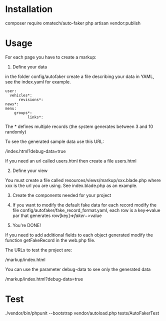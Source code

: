 # Installation

composer require omatech/auto-faker
php artisan vendor:publish

# Usage

For each page you have to create a markup:

1) Define your data

in the folder config/autofaker create a file describing your data in YAML, see the index.yaml for example. 

```
user:
  vehicles*:
      revisions*:
news*:
menu:
    groups*:
          links*:
```

The * defines multiple records (the system generates between 3 and 10 randomly)

To see the generated sample data use this URL:

/index.html?debug-data=true

If you need an url called users.html then create a file users.html

2) Define your view

You must create a file called resources/views/markup/xxx.blade.php where xxx is the url you are using. See index.blade.php as an example.

3) Create the components needed for your project

4) If you want to modify the default fake data for each record modify the file config/autofaker/fake_record_format.yaml, each row is a key=>value par that generates $row[$key]=>$faker->$value 

5) You're DONE!

If you need to add additional fields to each object generated modify the function getFakeRecord in the web.php file.

The URLs to test the project are:

/markup/index.html

You can use the parameter debug-data to see only the generated data

/markup/index.html?debug-data=true

# Test

./vendor/bin/phpunit --bootstrap vendor/autoload.php tests/AutoFakerTest